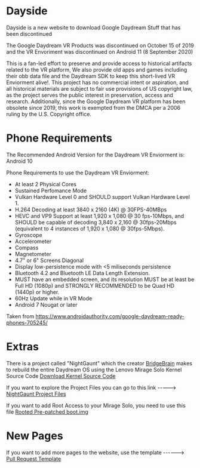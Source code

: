 # Dayside

Dayside is a new website to download Google Daydream Stuff that has been discontinued

The Google Daydream VR Products was discontinued on October 15 of 2019 and the VR Envoriment was discontinued on Android 11 (8 September 2020)

This is a fan-led effort to preserve and provide access to historical artifacts related to the VR platform, We also provide old apps and games including their obb data file and the Daydream SDK to keep this short-lived VR Enviorment alive!. This project has no commercial intent or aspiration, and all historical materials are subject to fair use provisions of US copyright law, as the project serves the public interest in preservation, access and research. Additionally, since the Google Daydream VR platform has been obsolete since 2019, this work is exempted from the DMCA per a 2006 ruling by the U.S. Copyright office.

# Phone Requirements

The Recommended Android Version for the Daydream VR Enviorment is: Android 10

Phone Requirements to use the Daydream VR Enviorment:

* At least 2 Physical Cores
* Sustained Perfomance Mode
* Vulkan Hardware Level 0 and SHOULD support Vulkan Hardware Level 1.
* H.264 Decoding at least 3840 x 2160 (4K) @ 30FPS-40MBps
* HEVC and VP9 Support at least 1,920 x 1,080 @ 30 fps-10Mbps, and SHOULD be    capable of decoding 3,840 x 2,160 @ 30fps-20Mbps (equivalent to 4 instances of 1,920 x 1,080 @ 30fps-5Mbps).
* Gyroscope
* Accelerometer
* Compass
* Magnetometer
* 4.7" or 6" Screens Diagonal
* Display low-persistence mode with <5 miliseconds persistence
* Bluetooth 4.2 and Bluetooth LE Data Length Extension.
* MUST have an embedded screen, and its resolution MUST be at least be Full HD (1080p) and STRONGLY RECOMMENDED to be Quad HD (1440p) or higher.
* 60Hz Update while in VR Mode
* Android 7 Nougat or later

Taken from https://www.androidauthority.com/google-daydream-ready-phones-705245/

# Extras

There is a project called "NightGaunt" which the creator [BridgeBrain](https://github.com/bridgebrain) makes to rebuild the entire Daydream OS using the Lenovo Mirage Solo Kernel Source Code [Download Kernel Source Code](https://smartsupport.lenovo.com/uu/en/products/smart/arvr/mirage-solo/downloads/ds503129)

If you want to explore the Project Files you can go to this link -----> [NightGaunt Project Files](https://drive.google.com/drive/folders/1lF8mqtnHkHg-Qsv8WGT0mZyMwojDjS_O)

If you want to add Root Access to your Mirage Solo, you need to use this file
[Rooted Pre-patched boot.img](https://github.com/Nargajuna/NightGaunt/blob/master/boot-patched%5B200108%5D.img)

# New Pages

If you want to add more pages to the website, use the template ------> [Pull Request Template](https://github.com/DavidModPhone/dayside/blob/main/docs/pull_request_template.md)